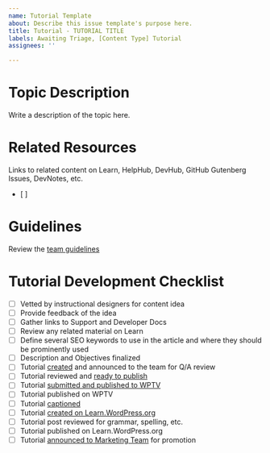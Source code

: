 ```yaml
---
name: Tutorial Template
about: Describe this issue template's purpose here.
title: Tutorial - TUTORIAL TITLE
labels: Awaiting Triage, [Content Type] Tutorial
assignees: ''

---
```


# Topic Description
Write a description of the topic here.

# Related Resources
Links to related content on Learn, HelpHub, DevHub, GitHub Gutenberg Issues, DevNotes, etc.
- [ ]

# Guidelines
Review the [team guidelines](https://make.wordpress.org/training/handbook/guidelines/)

# Tutorial Development Checklist

- [ ] Vetted by instructional designers for content idea
- [ ] Provide feedback of the idea
- [ ] Gather links to Support and Developer Docs
- [ ] Review any related material on Learn
- [ ] Define several SEO keywords to use in the article and where they should be prominently used
- [ ] Description and Objectives finalized
- [ ] Tutorial [created](https://make.wordpress.org/training/handbook/tutorials/creating-a-tutorial) and announced to the team for Q/A review
- [ ] Tutorial reviewed and [ready to publish](https://make.wordpress.org/training/handbook/tutorials/publishing-a-tutorial)
- [ ] Tutorial [submitted and published to WPTV](https://make.wordpress.org/training/handbook/tutorials/publishing-a-tutorial/#1-submit-your-video-to-wordpress-tv) 
- [ ] Tutorial published on WPTV
- [ ] Tutorial [captioned](https://make.wordpress.org/training/handbook/tutorials/publishing-a-tutorial/#2-generate-subtitles-and-a-transcript-for-your-video) 
- [ ] Tutorial [created on Learn.WordPress.org](https://make.wordpress.org/training/handbook/tutorials/publishing-a-tutorial/#3-create-edit-your-workshop-post)
- [ ] Tutorial post reviewed for grammar, spelling, etc.
- [ ] Tutorial published on Learn.WordPress.org
- [ ] Tutorial [announced to Marketing Team](https://docs.google.com/spreadsheets/d/1rY9gyA0KljjlinPE2B0S2qfsN8Nz24_N_KzqB5CrYZM/edit#gid=469255212) for promotion
